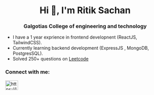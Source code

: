 <h1 align="center">Hi 👋, I'm Ritik Sachan</h1>
<h3 align="center">Galgotias College of engineering and technology</h3>

- I have a 1 year exprience in frontend developnent (ReactJS, TailwindCSS).
- Currently learning backend development (ExpressJS , MongoDB, PostgresSQL).
- Solved 250+ questions on <a href="https://leetcode.com/sachanritik1/" target="blank">Leetcode</a>

<h3 align="left">Connect with me:</h3>
<p align="left">
<a href="https://linkedin.com/in/sachanritik1" target="blank"><img align="center" src="https://raw.githubusercontent.com/rahuldkjain/github-profile-readme-generator/master/src/images/icons/Social/linked-in-alt.svg" alt="https://linkedin.com/in/sachanritik1" height="30" width="40" /></a>

